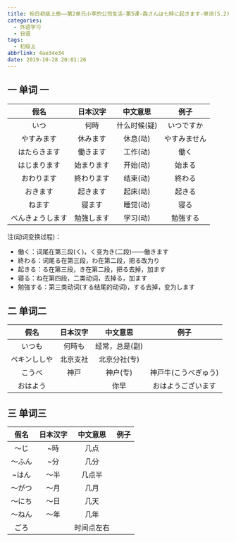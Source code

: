 ```yaml
---
title: 标日初级上册——第2单元小李的公司生活-第5课-森さんは七時に起きます-单词(5.2)
categories:
  - 外语学习
  - 日语
tags:
  - 初级上
abbrlink: 4ae34e34
date: 2019-10-28 20:01:26
---
```

## 一 单词 一

|       假名       |  日本汉字  |   中文意思   |     例子     |
| :--------------: | :--------: | :----------: | :----------: |
|       いつ       |    何時    | 什么时候(疑) |  いつですか  |
|    やすみます    |  休みます  |   休息(动)   | やすみません |
|   はたらきます   |  働きます  |   工作(动)   |     働く     |
|   はじまります   | 始まります |   开始(动)   |    始まる    |
|    おわります    | 終わります |   结束(动)   |    終わる    |
|     おきます     |  起きます  |   起床(动)   |    起きる    |
|      ねます      |   寝ます   |   睡觉(动)   |     寝る     |
| べんきょうします | 勉強します |   学习(动)   |   勉強する   |

<!--more-->

注(动词变换过程)：  

* 働く：词尾在第三段(く)，く变为き(二段)——働きます
* 終わる：词尾る在第三段，わ在第二段，把る改为り
* 起きる：る在第三段，き在第二段，把る去掉，加ます
* 寝る：ね在第四段，二类动词，去掉る，加ます
* 勉強する：第三类动词(する结尾的动词)，する去掉，变为します

## 二 单词二

|     假名     | 日本汉字 |    中文意思    |         例子         |
| :----------: | :------: | :------------: | :------------------: |
|    いつも    |  何時も  | 经常，总是(副) |                      |
| ペキンししや | 北京支社 |  北京分社(专)  |                      |
|    こうべ    |   神戸   |    神户(专)    | 神戸牛(こうべぎゅう) |
|   おはよう   |          |      你早      |  おはようございます  |



## 三 单词三

|  假名  | 日本汉字 |  中文意思  | 例子 |
| :----: | :------: | :--------: | :--: |
|  ～じ  |   ~時    |    几点    |      |
| ～ふん |   ~分    |    几分    |      |
| ~はん  |   ～半   |   几点半   |      |
| ～がつ |   ～月   |    几月    |      |
| ～にち |   ～日   |    几天    |      |
| ～ねん |   ～年   |    几年    |      |
|  ごろ  |          | 时间点左右 |      |
